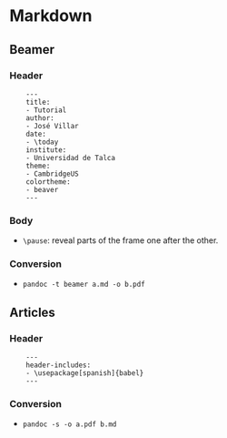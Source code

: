 # Markdown

## Beamer

### Header

        ---
        title:
        - Tutorial
        author:
        - José Villar
        date:
        - \today
        institute:
        - Universidad de Talca
        theme:
        - CambridgeUS
        colortheme:
        - beaver
        ---

### Body

- `\pause`: reveal parts of the frame one after the other.

### Conversion

- `pandoc -t beamer a.md -o b.pdf`

## Articles

### Header

        ---
        header-includes:
        - \usepackage[spanish]{babel}
        ---

### Conversion

- `pandoc -s -o a.pdf b.md`
